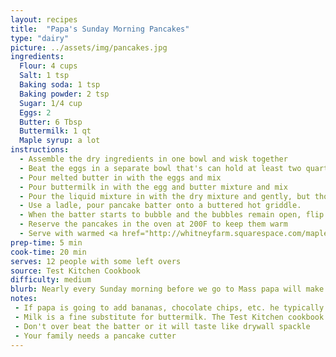 ```yaml
---
layout: recipes
title:  "Papa's Sunday Morning Pancakes"
type: "dairy"
picture: ../assets/img/pancakes.jpg
ingredients:
  Flour: 4 cups
  Salt: 1 tsp
  Baking soda: 1 tsp
  Baking powder: 2 tsp
  Sugar: 1/4 cup
  Eggs: 2
  Butter: 6 Tbsp
  Buttermilk: 1 qt
  Maple syrup: a lot
instructions:
  - Assemble the dry ingredients in one bowl and wisk together
  - Beat the eggs in a separate bowl that's can hold at least two quarts
  - Pour melted butter in with the eggs and mix
  - Pour buttermilk in with the egg and butter mixture and mix
  - Pour the liquid mixture in with the dry mixture and gently, but thoroughly mix together
  - Use a ladle, pour pancake batter onto a buttered hot griddle.
  - When the batter starts to bubble and the bubbles remain open, flip the pancake. If the cooked surface is yellowish, you need to increase the temperature. If it's black, reduce the heat. Once the bottom edge of the pancake seems to pull off of the griddle, they're good to go.
  - Reserve the pancakes in the oven at 200F to keep them warm
  - Serve with warmed <a href="http://whitneyfarm.squarespace.com/maple-syrup/">maple syrup</a>
prep-time: 5 min
cook-time: 20 min
serves: 12 people with some left overs
source: Test Kitchen Cookbook
difficulty: medium
blurb: Nearly every Sunday morning before we go to Mass papa will make us pancakes. These come out light and fluffy. Just make sure that papa can take a nap before Mass so he doesn't nod off during Mass!
notes:
 - If papa is going to add bananas, chocolate chips, etc. he typically does this once the batter is on the griddle
 - Milk is a fine substitute for buttermilk. The Test Kitchen cookbook suggests adding some lemon juice to the milk to give it some tang, but papa is typically too lazy for such things
 - Don't over beat the batter or it will taste like drywall spackle
 - Your family needs a pancake cutter
---
```

